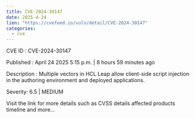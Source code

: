 ```yaml
---
title: CVE-2024-30147
date: 2025-4-24
lien: "https://cvefeed.io/vuln/detail/CVE-2024-30147"
categories:
  - cve
---
```


CVE ID : CVE-2024-30147

Published :  April 24
2025
5:15 p.m. | 8 hours
59 minutes ago

Description : Multiple vectors in HCL Leap allow client-side
script injection in the authoring environment and deployed applications.

Severity: 6.5 | MEDIUM

Visit the link for more details
such as CVSS details
affected products
timeline
and more...

